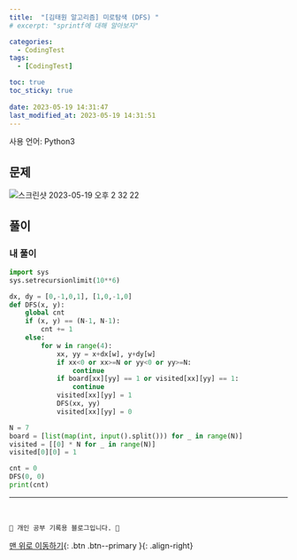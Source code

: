 ```yaml
---
title:  "[김태원 알고리즘] 미로탐색 (DFS) "
# excerpt: "sprintf에 대해 알아보자"

categories:
  - CodingTest
tags:
  - [CodingTest]

toc: true
toc_sticky: true
 
date: 2023-05-19 14:31:47
last_modified_at: 2023-05-19 14:31:51
---
```


사용 언어: Python3

## 문제
![스크린샷 2023-05-19 오후 2 32 22](https://github.com/minju412/jenkins-test/assets/59405576/c55cb6eb-801c-49c7-b5c3-50c41825bd9d)

## 풀이
### 내 풀이
```py
import sys
sys.setrecursionlimit(10**6)

dx, dy = [0,-1,0,1], [1,0,-1,0]
def DFS(x, y):
    global cnt
    if (x, y) == (N-1, N-1):
        cnt += 1
    else:
        for w in range(4):
            xx, yy = x+dx[w], y+dy[w]
            if xx<0 or xx>=N or yy<0 or yy>=N:
                continue
            if board[xx][yy] == 1 or visited[xx][yy] == 1:
                continue
            visited[xx][yy] = 1
            DFS(xx, yy)
            visited[xx][yy] = 0

N = 7
board = [list(map(int, input().split())) for _ in range(N)]
visited = [[0] * N for _ in range(N)]
visited[0][0] = 1

cnt = 0
DFS(0, 0)
print(cnt)
```





***
<br>


    💛 개인 공부 기록용 블로그입니다. 👻

[맨 위로 이동하기](#){: .btn .btn--primary }{: .align-right}